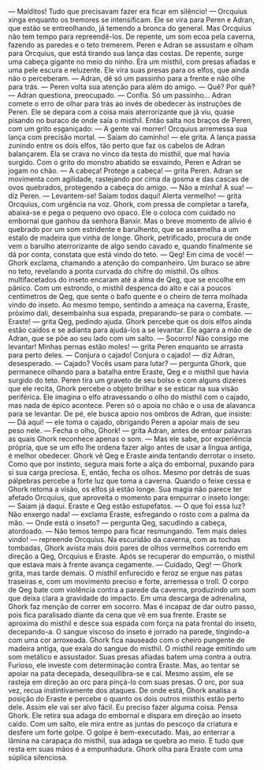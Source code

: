 — Malditos! Tudo que precisavam fazer era ficar em silêncio! —  Orcquius xinga enquanto os tremores se intensificam. Ele se vira para Peren e Adran, que estão se entreolhando, já temendo a bronca do general. Mas Orcquius não tem tempo para repreendê-los.
De repente, um som ecoa pela caverna, fazendo as paredes e o teto tremerem. Peren e Adran se assustam e olham para Orcquius, que está tirando sua lança das costas. De repente, surge uma cabeça gigante no meio do ninho. Era um misthil, com presas afiadas e uma pele escura e reluzente. Ele vira suas presas para os elfos, que ainda não o perceberam. 
— Adran, dê só um passinho para a frente e não olhe para trás. —  Peren volta sua atenção para além do amigo. 
— Quê? Por quê? — Adran questiona, preocupado.
—  Confia. Só um passinho... 
Adran comete o erro de olhar para trás ao invés de obedecer às instruções de Peren.  Ele se depara com a coisa mais aterrorizante que já viu, quase pisando no buraco de onde saía o misthil. Então salta nos braços de Peren, com um grito esganiçado:
— A gente vai morrer!
Orcquius arremessa sua lança com precisão mortal. 
— Saiam do caminho! — ele grita. 
A lança passa zunindo entre os dois elfos, tão perto que faz os cabelos de Adran balançarem. Ela se crava no vinco da testa do misthil, que
mal havia surgido. Com o grito do monstro abatido se esvaindo, Peren e Adran se jogam no chão.
— A cabeça! Protege a cabeça! — grita Peren. 
Adran se movimenta com agilidade, rastejando por cima da gosma e das cascas de ovos quebrados, protegendo a cabeça do amigo. 
— Não a minha! A sua! — diz Peren.
— Levantem-se! Saiam todos daqui! Alerta vermelho! — grita Orcquius, com urgência na voz.
Ghork, com pressa de completar a tarefa, abaixa-se e pega o pequeno ovo opaco. Ele o coloca com cuidado no embornal que ganhou da senhora Banxir. Mas o breve momento de alívio é quebrado por um som estridente e barulhento, que se assemelha a um estalo de madeira que vinha de longe. Ghork, petrificado, procura de onde vem o barulho aterrorizante de algo sendo cavado e, quando finalmente se dá por conta, constata que está vindo do teto. 
— Qeg! Em cima de você! — Ghork exclama, chamando a atenção do companheiro.
Um buraco se abre no teto, revelando a ponta curvada do chifre do misthil. Os olhos multifacetados do inseto encaram até a alma de Qeg, que se encolhe em pânico. Com um estrondo, o misthil despenca do alto e cai a poucos centímetros de Qeg, que sente o bafo quente e o cheiro de terra molhada vindo do inseto.
Ao mesmo tempo, sentindo a ameaça na caverna, Eraste, próximo dali, desembainha sua espada, preparando-se para o combate. 
— Eraste! — grita Qeg, pedindo ajuda. 
Ghork percebe que os dois elfos ainda estão caídos e se adianta para ajudá-los a se levantar. Ele agarra a mão de Adran, que se põe ao seu lado com um salto. 
— Socorro! Não consigo me levantar! Minhas pernas estão moles! — grita Peren enquanto se arrasta para perto deles.
— Conjura o cajado! Conjura o cajado! — diz Adran, desesperado.
— Cajado? Vocês usam para lutar? — pergunta Ghork, que permanece olhando para a batalha entre Eraste, Qeg e o misthil que havia surgido do teto. 
Peren tira um graveto de seu bolso e com alguns dizeres que ele recita, Ghork percebe o objeto brilhar e se esticar na sua visão periférica.  Ele imagina o elfo atravessando o olho do misthil com o cajado, mas nada de épico acontece. Peren só o apoia no chão e o usa de alavanca para se levantar.
De pé, ele busca apoio nos ombros de Adran, que insiste:
— Dá aqui! — ele toma o cajado, obrigando Peren a apoiar mais de seu peso nele.
— Fecha o olho, Ghork! — grita Adran, antes de entoar palavras as quais Ghork reconhece apenas o som. — Mas ele sabe, por experiência própria, que se um elfo lhe ordena fazer algo antes de usar a língua antiga, é melhor obedecer. 
Ghork vê Qeg e Eraste ainda tentando derrotar o inseto. Como que por instinto, segura mais forte a alça do embornal, puxando para si sua carga preciosa. E, então, fecha os olhos.
Mesmo por detrás de suas pálpebras percebe a forte luz que toma a caverna. Quando o feixe cessa e Ghork retoma a visão, os elfos já estão longe. Sua magia não parece ter afetado Orcquius, que aproveita o momento para empurrar o inseto longe:
— Saiam já daqui.
Eraste e Qeg estão estupefatos. 
— O que foi essa luz? Não enxergo nada! — exclama Eraste, esfregando o rosto com a palma da mão.
— Onde está o inseto? — pergunta Qeg, sacudindo a cabeça, atordoado.
— Não temos tempo para ficar resmungando. Tem mais deles vindo! — repreende Orcquius.
Na escuridão da caverna, com as tochas tombadas, Ghork avista mais dois pares de olhos vermelhos correndo em direção a Qeg, Orcquius e Eraste. Após se recuperar do empurrão, o misthil que estava mais à frente avança cegamente. 
— Cuidado, Qeg! — Ghork grita, mas tarde demais.
O misthil enfurecido e feroz se ergue nas patas traseiras e, com um movimento preciso e forte, arremessa o troll. O corpo de Qeg bate com violência contra a parede da caverna, produzindo um som que deixa clara a gravidade do impacto. Em uma descarga de adrenalina, Ghork faz menção de correr em socorro. Mas é incapaz de dar outro passo, pois fica paralisado diante da cena que vê em sua frente.
Eraste se aproxima do misthil e desce sua espada com força na pata frontal do inseto, decepando-a. O sangue viscoso do inseto é jorrado na parede, tingindo-a com uma cor arroxeada. Ghork fica nauseado com o cheiro pungente de madeira antiga, que exala do sangue do misthil.
O misthil reage emitindo um som metálico e assustador. Suas presas afiadas batem uma contra a outra. Furioso, ele investe com determinação contra Eraste. Mas, ao tentar se apoiar na pata decepada, desequilibra-se e cai. Mesmo assim, ele se rasteja em direção ao orc para pinçá-lo com suas presas. O orc, por sua vez, recua instintivamente dos ataques.
De onde está, Ghork analisa a posição do Eraste e percebe o quanto os dois outros misthis estão perto dele. 
Assim ele vai ser alvo fácil. Eu preciso fazer alguma coisa. Pensa Ghork.
Ele retira sua adaga do embornal e dispara em direção ao inseto caído. Com um salto, ele mira entre as juntas do pescoço da criatura e desfere um forte golpe.
O golpe é bem-executado. Mas, ao enterrar a lâmina na carapaça do misthil, sua adaga se quebra ao meio. E tudo que resta em suas mãos é a empunhadura. Ghork olha para Eraste com uma súplica silenciosa.